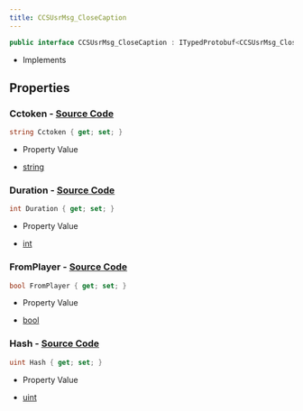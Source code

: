 ```yaml
---
title: CCSUsrMsg_CloseCaption
---
```


```csharp
public interface CCSUsrMsg_CloseCaption : ITypedProtobuf<CCSUsrMsg_CloseCaption>, INativeHandle, INetMessage<CCSUsrMsg_CloseCaption>, IDisposable
```

- Implements

## Properties

### **Cctoken** - [Source Code](https://github.com/swiftly-solution/swiftlys2/blob/main/managed/src/SwiftlyS2.Generated/Protobufs/Interfaces/CCSUsrMsg_CloseCaption.cs#L27)

```csharp
string Cctoken { get; set; }
```

- Property Value

- [string](https://learn.microsoft.com/dotnet/api/system.string)

### **Duration** - [Source Code](https://github.com/swiftly-solution/swiftlys2/blob/main/managed/src/SwiftlyS2.Generated/Protobufs/Interfaces/CCSUsrMsg_CloseCaption.cs#L21)

```csharp
int Duration { get; set; }
```

- Property Value

- [int](https://learn.microsoft.com/dotnet/api/system.int32)

### **FromPlayer** - [Source Code](https://github.com/swiftly-solution/swiftlys2/blob/main/managed/src/SwiftlyS2.Generated/Protobufs/Interfaces/CCSUsrMsg_CloseCaption.cs#L24)

```csharp
bool FromPlayer { get; set; }
```

- Property Value

- [bool](https://learn.microsoft.com/dotnet/api/system.boolean)

### **Hash** - [Source Code](https://github.com/swiftly-solution/swiftlys2/blob/main/managed/src/SwiftlyS2.Generated/Protobufs/Interfaces/CCSUsrMsg_CloseCaption.cs#L18)

```csharp
uint Hash { get; set; }
```

- Property Value

- [uint](https://learn.microsoft.com/dotnet/api/system.uint32)

